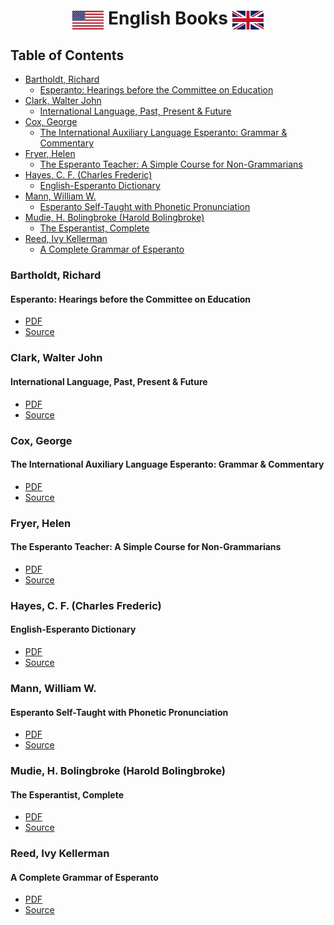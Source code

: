 <h1 align="center"><img src='../../images/Flag_of_the_United_States.webp' width='50' height='30' align='center' alt='Flag_of_the_United_States' />
English Books
<img src='../../images/Flag_of_the_United_Kingdom.png' width='50' height='30' align='center' alt='Flag_of_the_United_Kingdom' />
</h1>

<h2 align="left">
Table of Contents
</h2>

- [Bartholdt, Richard](#bartholdt-richard)
  - [Esperanto: Hearings before the Committee on Education](#esperanto-hearings-before-the-committee-on-education)
- [Clark, Walter John](#clark-walter-john)
  - [International Language, Past, Present \& Future](#international-language-past-present--future)
- [Cox, George](#cox-george)
  - [The International Auxiliary Language Esperanto: Grammar \& Commentary](#the-international-auxiliary-language-esperanto-grammar--commentary)
- [Fryer, Helen](#fryer-helen)
  - [The Esperanto Teacher: A Simple Course for Non-Grammarians](#the-esperanto-teacher-a-simple-course-for-non-grammarians)
- [Hayes, C. F. (Charles Frederic)](#hayes-c-f-charles-frederic)
  - [English-Esperanto Dictionary](#english-esperanto-dictionary)
- [Mann, William W.](#mann-william-w)
  - [Esperanto Self-Taught with Phonetic Pronunciation](#esperanto-self-taught-with-phonetic-pronunciation)
- [Mudie, H. Bolingbroke (Harold Bolingbroke)](#mudie-h-bolingbroke-harold-bolingbroke)
  - [The Esperantist, Complete](#the-esperantist-complete)
- [Reed, Ivy Kellerman](#reed-ivy-kellerman)
  - [A Complete Grammar of Esperanto](#a-complete-grammar-of-esperanto)

### Bartholdt, Richard

#### Esperanto: Hearings before the Committee on Education

- [PDF](./Esperanto%20Hearings%20before%20the%20Committee%20on%20Education.pdf)
- [Source](https://www.gutenberg.org/ebooks/16432)

###	Clark, Walter John

#### International Language, Past, Present & Future

- [PDF](./International%20Language,%20Past,%20Present%20&%20Future.pdf)
- [Source](https://www.gutenberg.org/ebooks/35814)

### Cox, George

#### The International Auxiliary Language Esperanto: Grammar & Commentary

- [PDF](./The%20International%20Auxiliary%20Language%20EsperantoGrammar%20&%20Commentary.pdf)
- [Source](https://www.gutenberg.org/ebooks/16737)

### Fryer, Helen

 #### The Esperanto Teacher: A Simple Course for Non-Grammarians

- [PDF](./The%20Esperanto%20Teacher%20A%20Simple%20Course%20for%20Non-Grammarians.pdf)
- [Source](https://www.gutenberg.org/ebooks/8177)

### Hayes, C. F. (Charles Frederic)

  #### English-Esperanto Dictionary

- [PDF](./English-Esperanto%20Dictionary.pdf)
- [Source](https://www.gutenberg.org/ebooks/16967)

### Mann, William W.

#### Esperanto Self-Taught with Phonetic Pronunciation

- [PDF](./Esperanto%20Self-Taught%20with%20Phonetic%20Pronunciation.pdf)
- [Source](https://www.gutenberg.org/ebooks/23984)

### Mudie, H. Bolingbroke (Harold Bolingbroke)

#### The Esperantist, Complete

- [PDF](./The%20Esperantist,%20Complete.pdf)
- [Source](https://www.gutenberg.org/ebooks/38240)

### Reed, Ivy Kellerman

#### A Complete Grammar of Esperanto

- [PDF](./A%20Complete%20Grammar%20of%20Esperanto.pdf)
- [Source](https://www.gutenberg.org/ebooks/7787)